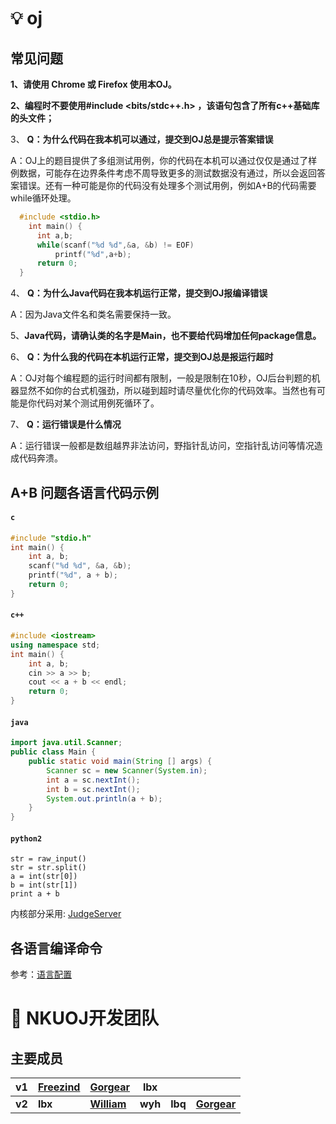 # 💡 oj


## 常见问题
<b>1、请使用 Chrome 或 Firefox 使用本OJ。</b>

<b>2、编程时不要使用#include <bits/stdc++.h> ，该语句包含了所有c++基础库的头文件；</b>

3、
<b> Q：为什么代码在我本机可以通过，提交到OJ总是提示答案错误 </b>

A：OJ上的题目提供了多组测试用例，你的代码在本机可以通过仅仅是通过了样例数据，可能存在边界条件考虑不周导致更多的测试数据没有通过，所以会返回答案错误。还有一种可能是你的代码没有处理多个测试用例，例如A+B的代码需要while循环处理。

```c
  #include <stdio.h>
    int main() {
      int a,b;
      while(scanf("%d %d",&a, &b) != EOF)
          printf("%d",a+b);
      return 0;
  }
```

4、
<b> Q：为什么Java代码在我本机运行正常，提交到OJ报编译错误 </b>

A：因为Java文件名和类名需要保持一致。


5、<b>Java代码，请确认类的名字是Main，也不要给代码增加任何package信息。</b>

6、 
<b>Q：为什么我的代码在本机运行正常，提交到OJ总是报运行超时</b>

A：OJ对每个编程题的运行时间都有限制，一般是限制在10秒，OJ后台判题的机器显然不如你的台式机强劲，所以碰到超时请尽量优化你的代码效率。当然也有可能是你代码对某个测试用例死循环了。

7、 
<b>Q：运行错误是什么情况</b>

A：运行错误一般都是数组越界非法访问，野指针乱访问，空指针乱访问等情况造成代码奔溃。


## A+B 问题各语言代码示例

#### `c`

```c
#include "stdio.h"
int main() {
    int a, b;
    scanf("%d %d", &a, &b);
    printf("%d", a + b);
    return 0;
}
```

#### `c++`

```c++
#include <iostream>
using namespace std;
int main() {
    int a, b;
    cin >> a >> b;
    cout << a + b << endl;
    return 0;
}
```

#### `java`

```java
import java.util.Scanner;
public class Main {
    public static void main(String [] args) {
        Scanner sc = new Scanner(System.in);
        int a = sc.nextInt();
        int b = sc.nextInt();
        System.out.println(a + b);
    }
}
```

#### `python2`

```python2
str = raw_input()
str = str.split()
a = int(str[0])
b = int(str[1])
print a + b
```


内核部分采用: [JudgeServer](https://github.com/QingdaoU/JudgeServer) 

## 各语言编译命令

参考：[语言配置](https://github.com/QingdaoU/JudgeServer/blob/master/client/Python/languages.py)

# 👾 NKUOJ开发团队

## 主要成员

| v1 |[Freezind](https://github.com/Freezind)| [Gorgear](https://github.com/cctv1005s) | lbx | | |
| --------- | --------- | --------- | --------- | --------- | --------- |
| **v2** | **lbx** | [**William**](https://github.com/William-YanHua) | **wyh** | **lbq** | [**Gorgear**](https://github.com/cctv1005s) |



